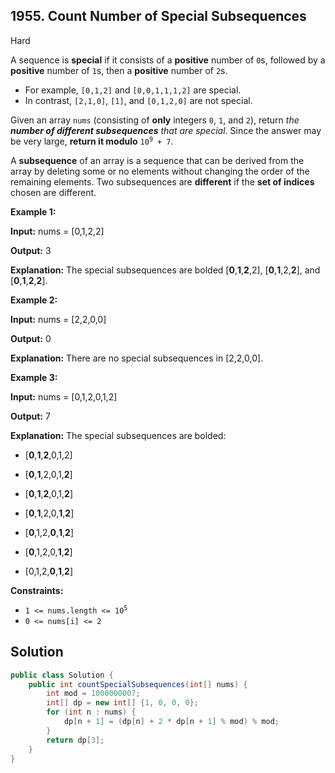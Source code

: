 ## 1955\. Count Number of Special Subsequences

Hard

A sequence is **special** if it consists of a **positive** number of `0`s, followed by a **positive** number of `1`s, then a **positive** number of `2`s.

*   For example, `[0,1,2]` and `[0,0,1,1,1,2]` are special.
*   In contrast, `[2,1,0]`, `[1]`, and `[0,1,2,0]` are not special.

Given an array `nums` (consisting of **only** integers `0`, `1`, and `2`), return _the **number of different subsequences** that are special_. Since the answer may be very large, **return it modulo** <code>10<sup>9</sup> + 7</code>.

A **subsequence** of an array is a sequence that can be derived from the array by deleting some or no elements without changing the order of the remaining elements. Two subsequences are **different** if the **set of indices** chosen are different.

**Example 1:**

**Input:** nums = [0,1,2,2]

**Output:** 3

**Explanation:** The special subsequences are bolded [**0**,**1**,**2**,2], [**0**,**1**,2,**2**], and [**0**,**1**,**2**,**2**].

**Example 2:**

**Input:** nums = [2,2,0,0]

**Output:** 0

**Explanation:** There are no special subsequences in [2,2,0,0].

**Example 3:**

**Input:** nums = [0,1,2,0,1,2]

**Output:** 7

**Explanation:** The special subsequences are bolded: 

- [**0**,**1**,**2**,0,1,2] 

- [**0**,**1**,2,0,1,**2**] 

- [**0**,**1**,**2**,0,1,**2**] 

- [**0**,**1**,2,0,**1**,**2**] 

- [**0**,1,2,**0**,**1**,**2**] 

- [**0**,1,2,0,**1**,**2**] 

- [0,1,2,**0**,**1**,**2**]

**Constraints:**

*   <code>1 <= nums.length <= 10<sup>5</sup></code>
*   `0 <= nums[i] <= 2`

## Solution

```java
public class Solution {
    public int countSpecialSubsequences(int[] nums) {
        int mod = 1000000007;
        int[] dp = new int[] {1, 0, 0, 0};
        for (int n : nums) {
            dp[n + 1] = (dp[n] + 2 * dp[n + 1] % mod) % mod;
        }
        return dp[3];
    }
}
```